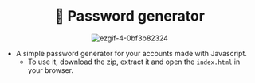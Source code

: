 <h1 align="center">
  🔑 Password generator
</h1>

<div align="center">

  ![ezgif-4-0bf3b82324](https://user-images.githubusercontent.com/80071604/178110809-3f3d892b-707a-42b2-92f6-a534d8b43f9e.gif)

</div>

- A simple password generator for your accounts made with Javascript.
  - To use it, download the zip, extract it and open the `index.html` in your browser.
